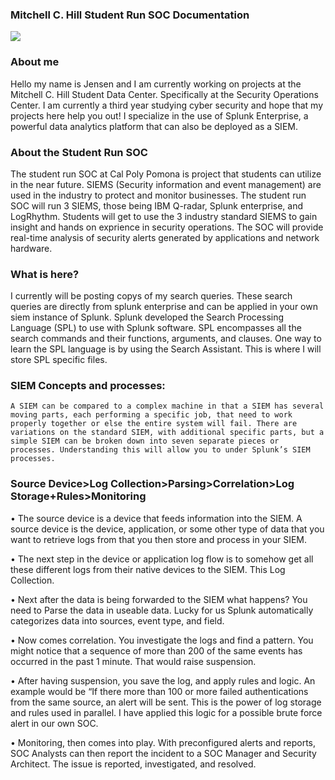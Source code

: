 ### Mitchell C. Hill Student Run SOC Documentation

![](https://github.com/Nukaflux/Studentrun-SOC-/blob/master/unnamed.png?raw=true)



### About me
Hello my name is Jensen and I am currently working on projects at the Mitchell C. Hill Student Data Center. Specifically at the Security Operations Center. I am currently a third year studying cyber security and hope that my projects here help you out! I specialize in the use of Splunk Enterprise, a powerful data analytics platform that can also be deployed as a SIEM.

### About the Student Run SOC

The student run SOC at Cal Poly Pomona is project that students can utilize in the near future. SIEMS (Security information and event management) are used in the industry to protect and monitor businesses. The student run SOC will run 3 SIEMS, those being IBM Q-radar, Splunk enterprise, and LogRhythm. Students will get to use the 3 industry standard SIEMS to gain insight and hands on exprience in security operations. The SOC will provide real-time analysis of security alerts generated by applications and network hardware.

### What is here?
I currently will be posting copys of my search queries. These search queries are directly from splunk enterprise and can be applied in your own siem instance of Splunk. Splunk developed the Search Processing Language (SPL) to use with Splunk software. SPL encompasses all the search commands and their functions, arguments, and clauses. One way to learn the SPL language is by using the Search Assistant. This is where I will store SPL specific files. 


### SIEM Concepts and processes:

	A SIEM can be compared to a complex machine in that a SIEM has several moving parts, each performing a specific job, that need to work properly together or else the entire system will fail. There are variations on the standard SIEM, with additional specific parts, but a simple SIEM can be broken down into seven separate pieces or processes. Understanding this will allow you to under Splunk’s SIEM processes. 


### Source Device>Log Collection>Parsing>Correlation>Log Storage+Rules>Monitoring



•	The source device is a device that feeds information into the SIEM. A source device is the device, application, or some other type of data that you want to retrieve logs from that you then store and process in your SIEM.

•	The next step in the device or application log flow is to somehow get all these different logs from their native devices to the SIEM. This Log Collection.

•	Next after the data is being forwarded to the SIEM what happens? You need to Parse the data in useable data. Lucky for us Splunk automatically categorizes data into sources, event type, and field. 

•	Now comes correlation. You investigate the logs and find a pattern. You might notice that a sequence of more than 200 of the same events has occurred in the past 1 minute. That would raise suspension. 

•	After having suspension, you save the log, and apply rules and logic. An example would be “If there more than 100 or more failed authentications from the same source, an alert will be sent. This is the power of log storage and rules used in parallel. I have applied this logic for a possible brute force alert in our own SOC. 

•	Monitoring, then comes into play. With preconfigured alerts and reports, SOC Analysts can then report the incident to a SOC Manager and Security Architect. The issue is reported, investigated, and resolved. 
